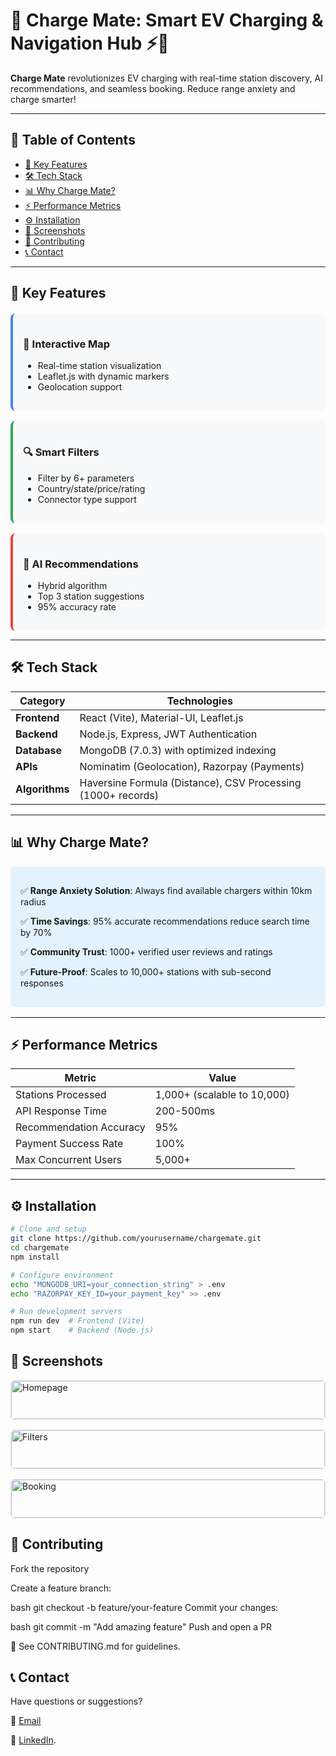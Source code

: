 # 🔋 Charge Mate: Smart EV Charging & Navigation Hub ⚡🚗

**Charge Mate** revolutionizes EV charging with real-time station discovery, AI recommendations, and seamless booking. Reduce range anxiety and charge smarter!


---

## 📌 Table of Contents  
- [🌟 Key Features](#-key-features)  
- [🛠️ Tech Stack](#️-tech-stack)  
- [📊 Why Charge Mate?](#-why-charge-mate)  
- [⚡ Performance Metrics](#-performance-metrics)  
- [⚙️ Installation](#️-installation)  
- [📸 Screenshots](#-screenshots)  
- [🤝 Contributing](#-contributing)  
- [📞 Contact](#-contact)  

---

## 🌟 Key Features

<div style="display: flex; flex-wrap: wrap; gap: 16px; margin-top: 20px;">

<div style="background: #f8f9fa; padding: 16px; border-radius: 8px; border-left: 4px solid #4285F4; flex: 1 1 300px;">
<h3>📍 Interactive Map</h3>
<ul>
<li>Real-time station visualization</li>
<li>Leaflet.js with dynamic markers</li>
<li>Geolocation support</li>
</ul>
</div>

<div style="background: #f8f9fa; padding: 16px; border-radius: 8px; border-left: 4px solid #34A853; flex: 1 1 300px;">
<h3>🔍 Smart Filters</h3>
<ul>
<li>Filter by 6+ parameters</li>
<li>Country/state/price/rating</li>
<li>Connector type support</li>
</ul>
</div>

<div style="background: #f8f9fa; padding: 16px; border-radius: 8px; border-left: 4px solid #EA4335; flex: 1 1 300px;">
<h3>🚀 AI Recommendations</h3>
<ul>
<li>Hybrid algorithm</li>
<li>Top 3 station suggestions</li>
<li>95% accuracy rate</li>
</ul>
</div>

</div>

---

## 🛠️ Tech Stack  

| Category       | Technologies                                                                 |
|----------------|-----------------------------------------------------------------------------|
| **Frontend**   | React (Vite), Material-UI, Leaflet.js                                      |
| **Backend**    | Node.js, Express, JWT Authentication                                       |
| **Database**   | MongoDB (7.0.3) with optimized indexing                                   |
| **APIs**       | Nominatim (Geolocation), Razorpay (Payments)                              |
| **Algorithms** | Haversine Formula (Distance), CSV Processing (1000+ records)              |

---

## 📊 Why Charge Mate?  

<div style="background: #e3f2fd; padding: 16px; border-radius: 8px; margin: 16px 0;">
  
✅ <strong>Range Anxiety Solution</strong>: Always find available chargers within 10km radius
  
✅ <strong>Time Savings</strong>: 95% accurate recommendations reduce search time by 70%  

✅ <strong>Community Trust</strong>: 1000+ verified user reviews and ratings 

✅ <strong>Future-Proof</strong>: Scales to 10,000+ stations with sub-second responses  

</div>

---

## ⚡ Performance Metrics  

| Metric                  | Value                          |
|-------------------------|--------------------------------|
| Stations Processed       | 1,000+ (scalable to 10,000)   |
| API Response Time       | 200-500ms                     |
| Recommendation Accuracy | 95%                           |
| Payment Success Rate    | 100%                          |
| Max Concurrent Users    | 5,000+                        |

---

## ⚙️ Installation  

```bash
# Clone and setup
git clone https://github.com/yourusername/chargemate.git
cd chargemate
npm install

# Configure environment
echo "MONGODB_URI=your_connection_string" > .env
echo "RAZORPAY_KEY_ID=your_payment_key" >> .env

# Run development servers
npm run dev  # Frontend (Vite)
npm start    # Backend (Node.js)
```

## 📸 Screenshots
<div style="display: grid; grid-template-columns: repeat(auto-fit, minmax(300px, 1fr)); gap: 16px;"><div style="border: 1px solid #e1e4e8; border-radius: 6px; overflow: hidden;"> <img src="https://github.com/user-attachments/assets/b3bd4d3d-f282-439f-bd9a-29c75169b8e2" alt="Homepage" style="width: 100%;"> <p style="padding: 8px 12px; background: #f6f8fa; margin: 0;">🏠 <strong>Interactive Map View</strong></p> </div><div style="border: 1px solid #e1e4e8; border-radius: 6px; overflow: hidden;"> <img src="https://github.com/user-attachments/assets/ba71a08e-2440-4799-8f6d-7d0e00bf9abc" alt="Filters" style="width: 100%;"> <p style="padding: 8px 12px; background: #f6f8fa; margin: 0;">🔍 <strong>Dynamic Filtering</strong></p> </div><div style="border: 1px solid #e1e4e8; border-radius: 6px; overflow: hidden;"> <img src="https://github.com/user-attachments/assets/85edfd71-498f-41e5-a80a-f6da1af00943" alt="Booking" style="width: 100%;"> <p style="padding: 8px 12px; background: #f6f8fa; margin: 0;">💳 <strong>Secure Booking</strong></p> </div></div>

## 🤝 Contributing
Fork the repository

Create a feature branch:

bash
git checkout -b feature/your-feature
Commit your changes:

bash
git commit -m "Add amazing feature"
Push and open a PR

📌 See CONTRIBUTING.md for guidelines.

## 📞 Contact
Have questions or suggestions?

📧 [Email](nagarathnashenoy123@gmail.com)

🔗 [LinkedIn](https://www.linkedin.com/in/nagarathna-shenoy-457751218).

